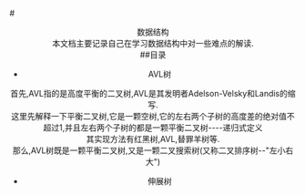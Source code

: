#<center>数据结构  
本文档主要记录自己在学习数据结构中对一些难点的解读.  
##目录  
*	AVL树  

首先,AVL指的是高度平衡的二叉树,AVL是其发明者Adelson-Velsky和Landis的缩写.  
这里先解释一下平衡二叉树,它是一颗空树,它的左右两个子树的高度差的绝对值不超过1,并且左右两个子树的都是一颗平衡二叉树----递归式定义  
其实现方法有红黑树,AVL,替罪羊树等.  
那么,AVL树既是一颗平衡二叉树,又是一颗二叉搜索树(又称二叉排序树--"左小右大")  

*	伸展树  
